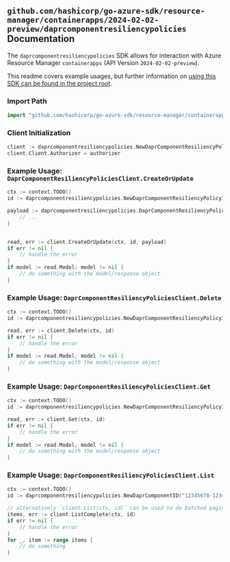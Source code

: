 
## `github.com/hashicorp/go-azure-sdk/resource-manager/containerapps/2024-02-02-preview/daprcomponentresiliencypolicies` Documentation

The `daprcomponentresiliencypolicies` SDK allows for interaction with Azure Resource Manager `containerapps` (API Version `2024-02-02-preview`).

This readme covers example usages, but further information on [using this SDK can be found in the project root](https://github.com/hashicorp/go-azure-sdk/tree/main/docs).

### Import Path

```go
import "github.com/hashicorp/go-azure-sdk/resource-manager/containerapps/2024-02-02-preview/daprcomponentresiliencypolicies"
```


### Client Initialization

```go
client := daprcomponentresiliencypolicies.NewDaprComponentResiliencyPoliciesClientWithBaseURI("https://management.azure.com")
client.Client.Authorizer = authorizer
```


### Example Usage: `DaprComponentResiliencyPoliciesClient.CreateOrUpdate`

```go
ctx := context.TODO()
id := daprcomponentresiliencypolicies.NewDaprComponentResiliencyPolicyID("12345678-1234-9876-4563-123456789012", "example-resource-group", "managedEnvironmentValue", "daprComponentValue", "resiliencyPolicyValue")

payload := daprcomponentresiliencypolicies.DaprComponentResiliencyPolicy{
	// ...
}


read, err := client.CreateOrUpdate(ctx, id, payload)
if err != nil {
	// handle the error
}
if model := read.Model; model != nil {
	// do something with the model/response object
}
```


### Example Usage: `DaprComponentResiliencyPoliciesClient.Delete`

```go
ctx := context.TODO()
id := daprcomponentresiliencypolicies.NewDaprComponentResiliencyPolicyID("12345678-1234-9876-4563-123456789012", "example-resource-group", "managedEnvironmentValue", "daprComponentValue", "resiliencyPolicyValue")

read, err := client.Delete(ctx, id)
if err != nil {
	// handle the error
}
if model := read.Model; model != nil {
	// do something with the model/response object
}
```


### Example Usage: `DaprComponentResiliencyPoliciesClient.Get`

```go
ctx := context.TODO()
id := daprcomponentresiliencypolicies.NewDaprComponentResiliencyPolicyID("12345678-1234-9876-4563-123456789012", "example-resource-group", "managedEnvironmentValue", "daprComponentValue", "resiliencyPolicyValue")

read, err := client.Get(ctx, id)
if err != nil {
	// handle the error
}
if model := read.Model; model != nil {
	// do something with the model/response object
}
```


### Example Usage: `DaprComponentResiliencyPoliciesClient.List`

```go
ctx := context.TODO()
id := daprcomponentresiliencypolicies.NewDaprComponentID("12345678-1234-9876-4563-123456789012", "example-resource-group", "managedEnvironmentValue", "daprComponentValue")

// alternatively `client.List(ctx, id)` can be used to do batched pagination
items, err := client.ListComplete(ctx, id)
if err != nil {
	// handle the error
}
for _, item := range items {
	// do something
}
```
